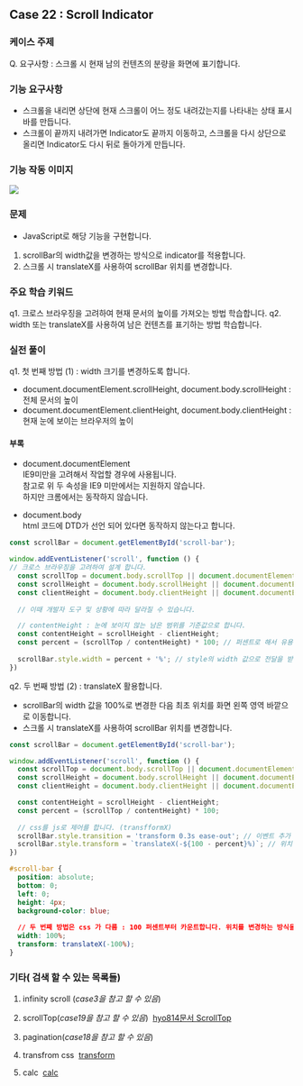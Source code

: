 ## Case 22 : Scroll Indicator

### 케이스 주제
Q. 요구사항 : 스크롤 시 현재 남의 컨텐츠의 분량을 화면에 표기합니다.


### 기능 요구사항
- 스크롤을 내리면 상단에 현재 스크롤이 어느 정도 내려갔는지를 나타내는 상태 표시바를 만듭니다.
- 스크롤이 끝까지 내려가면 Indicator도 끝까지 이동하고, 스크롤을 다시 상단으로 올리면 Indicator도 다시 뒤로 돌아가게 만듭니다.

### 기능 작동 이미지
<a href='https://ifh.cc/v-LQM3Xo' target='_blank'><img src='https://ifh.cc/g/LQM3Xo.gif' border='0'></a>


### 문제
- JavaScript로 해당 기능을 구현합니다.
1. scrollBar의 width값을 변경하는 방식으로 indicator를 적용합니다.
2. 스크롤 시 translateX를 사용하여 scrollBar 위치를 변경합니다.


### 주요 학습 키워드
q1. 크로스 브라우징을 고려하여 현재 문서의 높이를 가져오는 방법 학습합니다.
q2. width 또는 translateX를 사용하여 남은 컨텐츠를 표기하는 방법 학습합니다.


### 실전 풀이
q1. 첫 번째 방법 (1) : width 크기를 변경하도록 합니다.
- document.documentElement.scrollHeight, document.body.scrollHeight : 전체 문서의 높이
- document.documentElement.clientHeight, document.body.clientHeight : 현재 눈에 보이는 브라우저의 높이

#### 부록
- document.documentElement  
IE9미만을 고려해서 작업할 경우에 사용됩니다.  
참고로 위 두 속성을 IE9 미만에서는 지원하지 않습니다.  
하지만 크롬에서는 동작하지 않습니다.  
  
- document.body  
html 코드에 DTD가 선언 되어 있다면 동작하지 않는다고 합니다.

```js
const scrollBar = document.getElementById('scroll-bar');

window.addEventListener('scroll', function () {
// 크로스 브라우징을 고려하여 설계 합니다.
  const scrollTop = document.body.scrollTop || document.documentElement.scrollTop;
  const scrollHeight = document.body.scrollHeight || document.documentElement.scrollHeight; // 문서의 전체 높이를 파악합니다.
  const clientHeight = document.body.clientHeight || document.documentElement.clientHeight; // 현재 눈에 보이는 브라우저의 높이도 파악합니다.
  
  // 이때 개발자 도구 및 상황에 따라 달라질 수 있습니다.

  // contentHeight : 눈에 보이지 않는 남은 범위를 기준값으로 합니다.
  const contentHeight = scrollHeight - clientHeight;
  const percent = (scrollTop / contentHeight) * 100; // 퍼센트로 해서 유용하게 할 수 있도록 합니다.
  
  scrollBar.style.width = percent + '%'; // style의 width 값으로 전달을 받습니다.
})
```

q2. 두 번째 방법 (2) : translateX 활용합니다.
- scrollBar의 width 값을 100%로 변경한 다음 최초 위치를 화면 왼쪽 영역 바깥으로 이동합니다.
- 스크롤 시 translateX를 사용하여 scrollBar 위치를 변경합니다.


```js
const scrollBar = document.getElementById('scroll-bar');

window.addEventListener('scroll', function () {
  const scrollTop = document.body.scrollTop || document.documentElement.scrollTop;
  const scrollHeight = document.body.scrollHeight || document.documentElement.scrollHeight;
  const clientHeight = document.body.clientHeight || document.documentElement.clientHeight;

  const contentHeight = scrollHeight - clientHeight;
  const percent = (scrollTop / contentHeight) * 100;
  
  // css를 js로 제어를 합니다. (transfformX)
  scrollBar.style.transition = 'transform 0.3s ease-out'; // 이벤트 추가
  scrollBar.style.transform = `translateX(-${100 - percent}%)`; // 위치 이동
})
```

```css
#scroll-bar {
  position: absolute;
  bottom: 0;
  left: 0;
  height: 4px;
  background-color: blue;
  
  // 두 번째 방법은 css 가 다름 : 100 퍼센트부터 카운트합니다. 위치를 변경하는 방식을 사용합니다.
  width: 100%;
  transform: translateX(-100%);
}
```

### 기타( 검색 할 수 있는 목록들)
1. infinity scroll (*case3을 참고 할 수 있음*)
2. scrollTop(*case19을 참고 할 수 있음*) &nbsp;<a href="https://github.com/hyo814/study-code/blob/main/secret/Scrolltop.md">hyo814문서 ScrollTop</a>
3. pagination(*case18을 참고 할 수 있음*)

4. transfrom css &nbsp;<a href="https://developer.mozilla.org/ko/docs/Web/CSS/transform">transform</a>
5. calc &nbsp;<a href="https://developer.mozilla.org/ko/docs/Web/CSS/calc()">calc</a>

